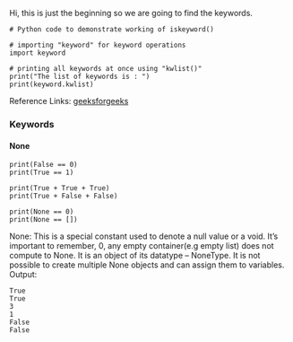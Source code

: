 Hi, this is just the beginning so we are going to find the keywords. 
```
# Python code to demonstrate working of iskeyword()
 
# importing "keyword" for keyword operations
import keyword
 
# printing all keywords at once using "kwlist()"
print("The list of keywords is : ")
print(keyword.kwlist)
```

Reference Links: [geeksforgeeks](https://www.geeksforgeeks.org/python-keywords/)

### Keywords

#### None 
```
print(False == 0)
print(True == 1)

print(True + True + True)
print(True + False + False)

print(None == 0)
print(None == [])
```
None: This is a special constant used to denote a null value or a void. It’s important to remember, 0, any empty container(e.g empty list) does not compute to None. 
It is an object of its datatype – NoneType. It is not possible to create multiple None objects and can assign them to variables.             
Output:      
```
True
True
3
1
False
False
```
